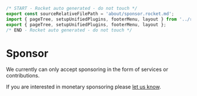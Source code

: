 ```js server
/* START - Rocket auto generated - do not touch */
export const sourceRelativeFilePath = 'about/sponsor.rocket.md';
import { pageTree, setupUnifiedPlugins, footerMenu, layout } from '../recursive.data.js';
export { pageTree, setupUnifiedPlugins, footerMenu, layout };
/* END - Rocket auto generated - do not touch */
```

# Sponsor

We currently can only accept sponsoring in the form of services or contributions.

If you are interested in monetary sponsoring please [let us know](mailto:hello@modern-web.dev).
